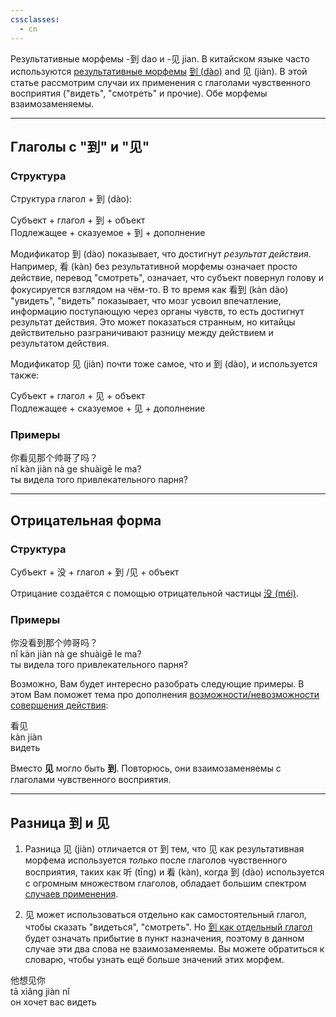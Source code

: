 ```yaml
---
cssclasses:
  - cn
---
```


Результативные морфемы -到 dao и -见 jian. В китайском языке часто используются [результативные морфемы](https://wikihsk.ru/publ/spravochnik/glossarij/rezultativnye_morfemy_glagolnye_dopolnenija_rezultata/25-1-0-484) [到 (dào)](https://wikihsk.ru/publ/spravochnik/kitajskie_slova/dao/23-1-0-534) and 见 (jiàn). В этой статье рассмотрим случаи их применения с глаголами чувственного восприятия ("видеть", "смотреть" и прочие). Обе морфемы взаимозаменяемы.

---

## Глаголы с "到" и "见"

### Структура

Структура глагол + 到 (dào):

<div>
<div class="tip">
	<span>Субъект + глагол + <span class="h">到</span> + объект</span>
</div>
<div class="tip">
	<span>Подлежащее + сказуемое + <span class="h">到</span> + дополнение</span>
</div>
</div>

Модификатор 到 (dào) показывает, что достигнут _результат действия_. Например, 看 (kàn) без результативной морфемы означает просто действие, перевод "смотреть", означает, что субъект повернул голову и фокусируется взглядом на чём-то. В то время как 看到 (kàn dào) "увидеть", "видеть" показывает, что мозг усвоил впечатление, информацию поступающую через органы чувств, то есть достигнут результат действия. Это может показаться странным, но китайцы действительно разграничивают разницу между действием и результатом действия.

Модификатор 见 (jiàn) почти тоже самое, что и 到 (dào), и используется также:

<div>
<div class="tip">
	<span>Субъект + глагол + <span class="h">见</span> + объект</span>
</div>
<div class="tip">
	<span>Подлежащее + сказуемое + <span class="h">见</span> + дополнение</span>
</div>
</div>

### Примеры

<div class="hb">
	<div class="h">你看<span class="b">见</span>那个帅哥了吗？</div>
	<div class="p"> nǐ kàn <span class="b">jiàn</span> nà ge shuàigē le ma? </div>
	<div class="t"> ты видела того привлекательного парня? </div>
</div>

---

## Отрицательная форма

### Структура

<div class="tip">
	<span>Субъект + <span class="h">没</span> + глагол + <span class="h">到</span> /<span class="h">见</span>  + объект </span>
</div>

Отрицание создаётся с помощью отрицательной частицы [没 (méi)](https://wikihsk.ru/publ/grammatika/hsk_1_nachinajushhaja_grammatika/otricatelnye_predlozhenija_v_proshedshem_vremeni/2-1-0-28).

### Примеры

<div class="hb">
	<div class="h">你<span class="b">没</span>看<span class="b">到</span>那个帅哥吗？</div>
	<div class="p"> nǐ kàn <span class="b">jiàn</span> nà ge shuàigē le ma? </div>
	<div class="t"> ты видела того привлекательного парня? </div>
</div>

Возможно, Вам будет интересно разобрать следующие примеры. В этом Вам поможет тема про дополнения [возможности/невозможности совершения действия](https://wikihsk.ru/publ/grammatika/hsk_3_srednjaja_grammatika_kitajskogo_jazyka/positive_and_negative_potential_complements/4-1-0-212):

<div class="hb">
	<div class="h">看<span class="b">见</span></div>
	<div class="p">kàn <span class="b">jiàn</span></div>
	<div class="t">видеть</div>
</div>

Вместо **见** могло быть **到**. Повторюсь, они взаимозаменяемы с глаголами чувственного восприятия.

---

## Разница 到 и 见

1. Разница 见 (jiàn) отличается от 到 тем, что 见 как результативная морфема используется _только_ после глаголов чувственного восприятия, таких как 听 (tīng) и 看 (kàn), когда 到 (dào) используется с огромным множеством глаголов, обладает большим спектром [случаев применения](https://wikihsk.ru/publ/grammatika/hsk_3_srednjaja_grammatika_kitajskogo_jazyka/glagolnoe_rezultativnoe_dopolnenie_dao_i_dopolnenija_vozmozhnosti_dedao_i_budao/4-1-0-219).

2. 见 может использоваться отдельно как самостоятельный глагол, чтобы сказать "видеться", "смотреть". Но [到 как отдельный глагол](https://wikihsk.ru/publ/grammatika/hsk_2_ehlementarnaja_grammatika_kitajskogo_jazyka/pribyt_v_punkt_naznachenija_s_pomoshhju_dao_i_vypolnit_dejstvie/3-1-0-110) будет означать прибытие в пункт назначения, поэтому в данном случае эти два слова не взаимозаменяемы. Вы можете обратиться к словарю, чтобы узнать ещё больше значений этих морфем.

<div class="hb">
	<div class="h">他想<span class="b">见</span>你</div>
	<div class="p">tā xiǎng <span class="b">jiàn</span> nǐ</div>
	<div class="t">он хочет вас видеть</div>
</div>
